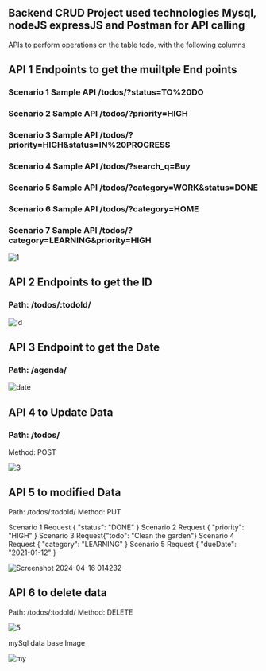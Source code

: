 ## Backend CRUD Project used technologies Mysql, nodeJS expressJS and Postman for API calling

APIs to perform operations on the table todo, with the following columns

## API 1 Endpoints to get the muiltple End points
### Scenario 1 Sample API /todos/?status=TO%20DO
### Scenario 2 Sample API /todos/?priority=HIGH
### Scenario 3 Sample API /todos/?priority=HIGH&status=IN%20PROGRESS
### Scenario 4 Sample API /todos/?search_q=Buy
### Scenario 5 Sample API /todos/?category=WORK&status=DONE
### Scenario 6 Sample API /todos/?category=HOME
### Scenario 7 Sample API /todos/?category=LEARNING&priority=HIGH

![1](https://github.com/jeelam25/backend_todo_CRUD/assets/92732742/366de0ca-492a-4d2e-a2d9-0fedd4d86f64)

## API 2 Endpoints to get the ID
### Path: /todos/:todoId/

![id](https://github.com/jeelam25/backend_todo_CRUD/assets/92732742/1926975f-8981-42e0-892e-8dcdc4a47edf)

## API 3 Endpoint to get the Date
### Path: /agenda/

![date](https://github.com/jeelam25/backend_todo_CRUD/assets/92732742/bc605d51-25e7-4347-b711-9c140cb49617)

## API 4 to Update Data
### Path: /todos/
Method: POST

![3](https://github.com/jeelam25/backend_todo_CRUD/assets/92732742/7f182b6e-4acd-4f02-b512-f6eb279d48d3)

## API 5 to modified Data 
Path: /todos/:todoId/
Method: PUT

Scenario 1  Request { "status": "DONE" }
Scenario 2  Request { "priority": "HIGH" }
Scenario 3  Request{"todo": "Clean the garden"}
Scenario 4  Request { "category": "LEARNING" }
Scenario 5  Request { "dueDate": "2021-01-12" }

![Screenshot 2024-04-16 014232](https://github.com/jeelam25/backend_todo_CRUD/assets/92732742/ca61283a-2674-4baa-a273-eb4a92b2b60e)

## API 6 to delete data 
Path: /todos/:todoId/
Method: DELETE

![5](https://github.com/jeelam25/backend_todo_CRUD/assets/92732742/bc4f30d8-e100-46c8-9cc5-e9cc0e772f4c)

mySql data base Image

![my](https://github.com/jeelam25/backend_todo_CRUD/assets/92732742/7d203237-0095-4310-93ee-00997bf7e752)










